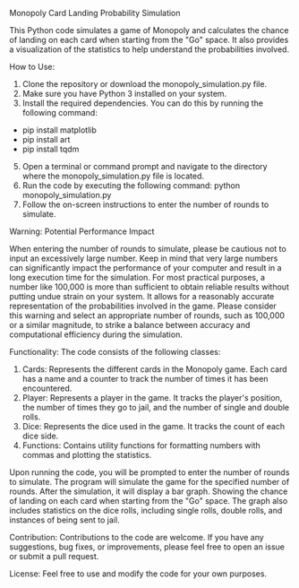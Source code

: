 Monopoly Card Landing Probability Simulation

This Python code simulates a game of Monopoly and calculates the chance of landing on each card when starting from the "Go" space. It also provides a visualization of the statistics to help understand the probabilities involved.

How to Use:

1. Clone the repository or download the monopoly_simulation.py file.
2. Make sure you have Python 3 installed on your system.
3. Install the required dependencies. You can do this by running the following command:
- pip install matplotlib
- pip install art
- pip install tqdm
5. Open a terminal or command prompt and navigate to the directory where the monopoly_simulation.py file is located.
6. Run the code by executing the following command:
python monopoly_simulation.py
7. Follow the on-screen instructions to enter the number of rounds to simulate.

Warning: Potential Performance Impact

   When entering the number of rounds to simulate, please be cautious not to input an excessively large number. Keep in mind that very large numbers can significantly impact the performance of your computer and       result in a long execution time for the simulation.
   For most practical purposes, a number like 100,000 is more than sufficient to obtain reliable results without putting undue strain on your system. It allows for a reasonably accurate representation of the          probabilities involved in the game.
   Please consider this warning and select an appropriate number of rounds, such as 100,000 or a similar magnitude, to strike a balance between accuracy and computational efficiency during the simulation.

Functionality:
The code consists of the following classes:

1. Cards: Represents the different cards in the Monopoly game. Each card has a name and a counter to track the number of times it has been encountered.
2. Player: Represents a player in the game. It tracks the player's position, the number of times they go to jail, and the number of single and double rolls.
3. Dice: Represents the dice used in the game. It tracks the count of each dice side.
4. Functions: Contains utility functions for formatting numbers with commas and plotting the statistics.

Upon running the code, you will be prompted to enter the number of rounds to simulate. The program will simulate the game for the specified number of rounds. After the simulation, it will display a bar graph. Showing the chance of landing on each card when starting from the "Go" space. The graph also includes statistics on the dice rolls, including single rolls, double rolls, and instances of being sent to jail.

Contribution:
Contributions to the code are welcome. If you have any suggestions, bug fixes, or improvements, please feel free to open an issue or submit a pull request.

License:
Feel free to use and modify the code for your own purposes.
